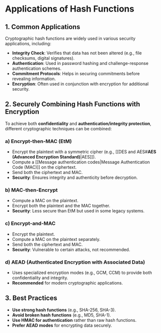 # Applications of Hash Functions

## 1. Common Applications
Cryptographic hash functions are widely used in various security applications, including:

- **Integrity Check**: Verifies that data has not been altered (e.g., file checksums, digital signatures).
- **Authentication**: Used in password hashing and challenge-response authentication schemes.
- **Commitment Protocols**: Helps in securing commitments before revealing information.
- **Encryption**: Often used in conjunction with encryption for additional security.

## 2. Securely Combining Hash Functions with Encryption
To achieve both **confidentiality** and **authentication/integrity protection**, different cryptographic techniques can be combined:

### a) **Encrypt-then-MAC (EtM)**
- Encrypt the plaintext with a symmetric cipher (e.g., [[DES and AES#**AES (Advanced Encryption Standard)**|AES]]).
- Compute a [[Message authentication codes|Message Authentication Code (MAC)]] on the ciphertext.
- Send both the ciphertext and MAC.
- **Security**: Ensures integrity and authenticity before decryption.

### b) **MAC-then-Encrypt**
- Compute a MAC on the plaintext.
- Encrypt both the plaintext and the MAC together.
- **Security**: Less secure than EtM but used in some legacy systems.

### c) **Encrypt-and-MAC**
- Encrypt the plaintext.
- Compute a MAC on the plaintext separately.
- Send both the ciphertext and MAC.
- **Security**: Vulnerable to certain attacks, not recommended.

### d) **AEAD (Authenticated Encryption with Associated Data)**
- Uses specialized encryption modes (e.g., GCM, CCM) to provide both confidentiality and integrity.
- **Recommended** for modern cryptographic applications.

## 3. Best Practices
- **Use strong hash functions** (e.g., SHA-256, SHA-3).
- **Avoid broken hash functions** (e.g., MD5, SHA-1).
- **Use HMAC for authentication** rather than raw hash functions.
- **Prefer AEAD modes** for encrypting data securely.


